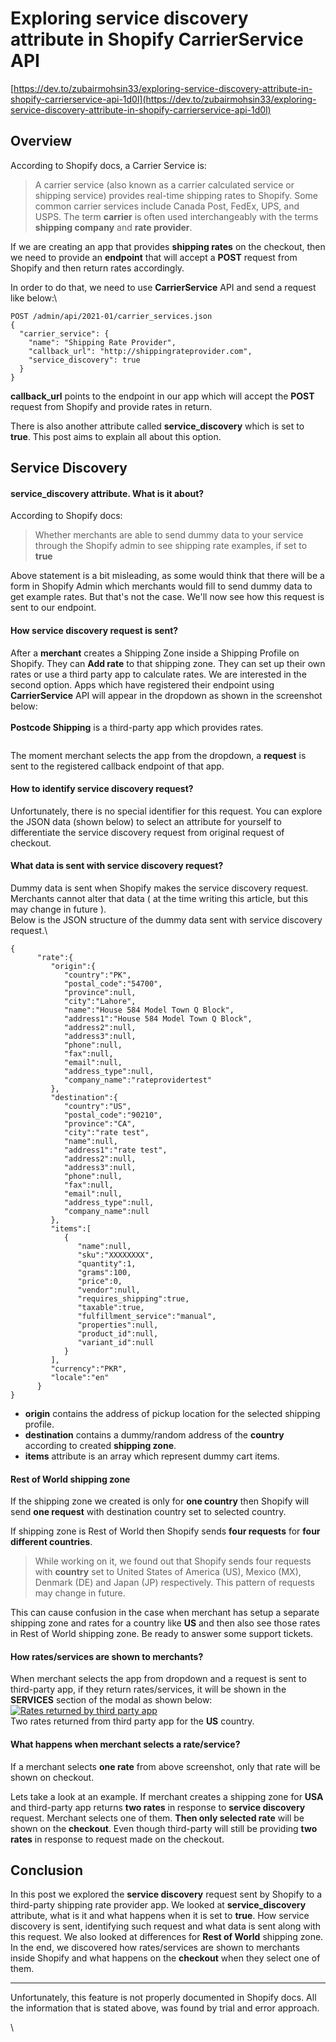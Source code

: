 # Exploring service discovery attribute in Shopify CarrierService API

[https://dev.to/zubairmohsin33/exploring-service-discovery-attribute-in-shopify-carrierservice-api-1d0l](https://dev.to/zubairmohsin33/exploring-service-discovery-attribute-in-shopify-carrierservice-api-1d0l)

## Overview <a href="#overview" id="overview"></a>

According to Shopify docs, a Carrier Service is:

> A carrier service (also known as a carrier calculated service or shipping service) provides real-time shipping rates to Shopify. Some common carrier services include Canada Post, FedEx, UPS, and USPS. The term **carrier** is often used interchangeably with the terms **shipping company** and **rate provider**.

If we are creating an app that provides **shipping rates** on the checkout, then we need to provide an **endpoint** that will accept a **POST** request from Shopify and then return rates accordingly.

In order to do that, we need to use **CarrierService** API and send a request like below:\


```
POST /admin/api/2021-01/carrier_services.json
{
  "carrier_service": {
    "name": "Shipping Rate Provider",
    "callback_url": "http://shippingrateprovider.com",
    "service_discovery": true
  }
}
```

**callback\_url** points to the endpoint in our app which will accept the **POST** request from Shopify and provide rates in return.

There is also another attribute called **service\_discovery** which is set to **true**. This post aims to explain all about this option.

## Service Discovery <a href="#service-discovery" id="service-discovery"></a>

#### service\_discovery attribute. What is it about? <a href="#servicediscovery-attribute-what-is-it-about" id="servicediscovery-attribute-what-is-it-about"></a>

According to Shopify docs:

> Whether merchants are able to send dummy data to your service through the Shopify admin to see shipping rate examples, if set to **true**

Above statement is a bit misleading, as some would think that there will be a form in Shopify Admin which merchants would fill to send dummy data to get example rates. But that's not the case. We'll now see how this request is sent to our endpoint.

#### How service discovery request is sent? <a href="#how-service-discovery-request-is-sent" id="how-service-discovery-request-is-sent"></a>

After a **merchant** creates a Shipping Zone inside a Shipping Profile on Shopify. They can **Add rate** to that shipping zone. They can set up their own rates or use a third party app to calculate rates. We are interested in the second option. Apps which have registered their endpoint using **CarrierService** API will appear in the dropdown as shown in the screenshot below:\
\
**Postcode Shipping** is a third-party app which provides rates.

<figure><img src="https://res.cloudinary.com/practicaldev/image/fetch/s--d31M7nie--/c_limit%2Cf_auto%2Cfl_progressive%2Cq_auto%2Cw_880/https://dev-to-uploads.s3.amazonaws.com/i/rqcxl7jwm6bglfsr6usj.png" alt=""><figcaption></figcaption></figure>

The moment merchant selects the app from the dropdown, a **request** is sent to the registered callback endpoint of that app.

#### How to identify service discovery request? <a href="#how-to-identify-service-discovery-request" id="how-to-identify-service-discovery-request"></a>

Unfortunately, there is no special identifier for this request. You can explore the JSON data (shown below) to select an attribute for yourself to differentiate the service discovery request from original request of checkout.

#### What data is sent with service discovery request? <a href="#what-data-is-sent-with-service-discovery-request" id="what-data-is-sent-with-service-discovery-request"></a>

Dummy data is sent when Shopify makes the service discovery request. Merchants cannot alter that data ( at the time writing this article, but this may change in future ).\
Below is the JSON structure of the dummy data sent with service discovery request.\


```
{
      "rate":{
         "origin":{
            "country":"PK",
            "postal_code":"54700",
            "province":null,
            "city":"Lahore",
            "name":"House 584 Model Town Q Block",
            "address1":"House 584 Model Town Q Block",
            "address2":null,
            "address3":null,
            "phone":null,
            "fax":null,
            "email":null,
            "address_type":null,
            "company_name":"rateprovidertest"
         },
         "destination":{
            "country":"US",
            "postal_code":"90210",
            "province":"CA",
            "city":"rate test",
            "name":null,
            "address1":"rate test",
            "address2":null,
            "address3":null,
            "phone":null,
            "fax":null,
            "email":null,
            "address_type":null,
            "company_name":null
         },
         "items":[
            {
               "name":null,
               "sku":"XXXXXXXX",
               "quantity":1,
               "grams":100,
               "price":0,
               "vendor":null,
               "requires_shipping":true,
               "taxable":true,
               "fulfillment_service":"manual",
               "properties":null,
               "product_id":null,
               "variant_id":null
            }
         ],
         "currency":"PKR",
         "locale":"en"
      }
}
```

* **origin** contains the address of pickup location for the selected shipping profile.
* **destination** contains a dummy/random address of the **country** according to created **shipping zone**.
* **items** attribute is an array which represent dummy cart items.

#### Rest of World shipping zone <a href="#rest-of-world-shipping-zone" id="rest-of-world-shipping-zone"></a>

If the shipping zone we created is only for **one country** then Shopify will send **one request** with destination country set to selected country.

If shipping zone is Rest of World then Shopify sends **four requests** for **four different countries**.

> While working on it, we found out that Shopify sends four requests with **country** set to United States of America (US), Mexico (MX), Denmark (DE) and Japan (JP) respectively. This pattern of requests may change in future.

This can cause confusion in the case when merchant has setup a separate shipping zone and rates for a country like **US** and then also see those rates in Rest of World shipping zone. Be ready to answer some support tickets.

#### How rates/services are shown to merchants? <a href="#how-ratesservices-are-shown-to-merchants" id="how-ratesservices-are-shown-to-merchants"></a>

When merchant selects the app from dropdown and a request is sent to third-party app, if they return rates/services, it will be shown in the **SERVICES** section of the modal as shown below:\
[![Rates returned by third party app](https://res.cloudinary.com/practicaldev/image/fetch/s--9pTvVrbE--/c\_limit%2Cf\_auto%2Cfl\_progressive%2Cq\_auto%2Cw\_880/https://dev-to-uploads.s3.amazonaws.com/i/wy40vgvv3i8rkce1n03b.png)](https://res.cloudinary.com/practicaldev/image/fetch/s--9pTvVrbE--/c\_limit%2Cf\_auto%2Cfl\_progressive%2Cq\_auto%2Cw\_880/https://dev-to-uploads.s3.amazonaws.com/i/wy40vgvv3i8rkce1n03b.png)\
Two rates returned from third party app for the **US** country.

#### What happens when merchant selects a rate/service? <a href="#what-happens-when-merchant-selects-a-rateservice" id="what-happens-when-merchant-selects-a-rateservice"></a>

If a merchant selects **one rate** from above screenshot, only that rate will be shown on checkout.

Lets take a look at an example. If merchant creates a shipping zone for **USA** and third-party app returns **two rates** in response to **service discovery** request. Merchant selects one of them. **Then only selected rate** will be shown on the **checkout**. Even though third-party will still be providing **two rates** in response to request made on the checkout.

## Conclusion <a href="#conclusion" id="conclusion"></a>

In this post we explored the **service discovery** request sent by Shopify to a third-party shipping rate provider app. We looked at **service\_discovery** attribute, what is it and what happens when it is set to **true**. How service discovery is sent, identifying such request and what data is sent along with this request. We also looked at differences for **Rest of World** shipping zone. In the end, we discovered how rates/services are shown to merchants inside Shopify and what happens on the **checkout** when they select one of them.

***

Unfortunately, this feature is not properly documented in Shopify docs. All the information that is stated above, was found by trial and error approach.

\
